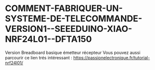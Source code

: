 # COMMENT-FABRIQUER-UN-SYSTEME-DE-TELECOMMANDE-VERSION1--SEEEDUINO-XIAO-NRF24L01--DFTA150
Version Breadboard basique émetteur récepteur
Vous pouvez aussi parcourir ce lien trés intéressant : https://passionelectronique.fr/tutorial-nrf24l01/

